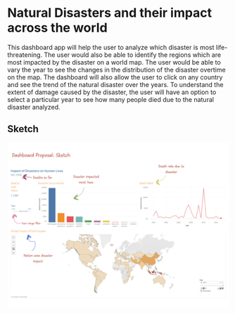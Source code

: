 # Natural Disasters and their impact across the world

This dashboard app will help the user to analyze which disaster is most life-threatening. The user would also be able to identify the regions which are most impacted by the disaster on a world map. The user would be able to vary the year to see the changes in the distribution of the disaster overtime on the map. The dashboard will also allow the user to click on any country and see the trend of the natural disaster over the years. To understand the extent of damage caused by the disaster, the user will have an option to select a particular year to see how many people died due to the natural disaster analyzed. 

## Sketch
<html>
  <img src = "images/sketch_v1.png" />
<html>